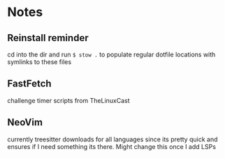 # Notes
## Reinstall reminder
cd into the dir and run 
``$ stow .``
to populate regular dotfile locations with symlinks to these files
## FastFetch

challenge timer scripts from TheLinuxCast

## NeoVim

currently treesitter downloads for all languages since its pretty quick and ensures if I need something its there. Might change this once I add LSPs

